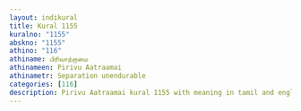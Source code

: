 ```yaml
---
layout: indikural
title: Kural 1155
kuralno: "1155"
abskno: "1155"
athino: "116"
athiname: பிரிவாற்றாமை
athinameen: Pirivu Aatraamai
athinametr: Separation unendurable
categories: [116]
description: Pirivu Aatraamai kural 1155 with meaning in tamil and english 
---
```


